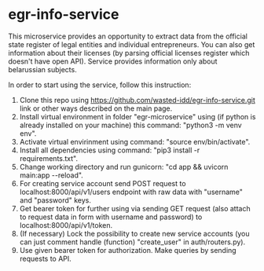 # egr-info-service
This microservice provides an opportunity to extract data from the official state register of legal entities and individual entrepreneurs. You can also get information about their licenses (by parsing official licenses register which doesn't have open API). Service provides information only about belarussian subjects.

In order to start using the service, follow this instruction:
1. Clone this repo using https://github.com/wasted-idd/egr-info-service.git link or other ways described on the main page.
2. Install virtual environment in folder "egr-microservice" using (if python is already installed on your machine) this command: "python3 -m venv env".
3. Activate virtual envirinment using command: "source env/bin/activate".
4. Install all dependencies using command: "pip3 install -r requirements.txt".
5. Change working directory and run gunicorn: "cd app && uvicorn main:app --reload".
6. For creating service account send POST request to localhost:8000/api/v1/users endpoint with raw data with "username" and "password" keys.
7. Get bearer token for further using via sending GET request (also attach to request data in form with username and password) to localhost:8000/api/v1/token.
8. (If necessary) Lock the possibility to create new service accounts (you can just comment handle (function) "create_user" in auth/routers.py).
9. Use given bearer token for authorization. Make queries by sending requests to API.